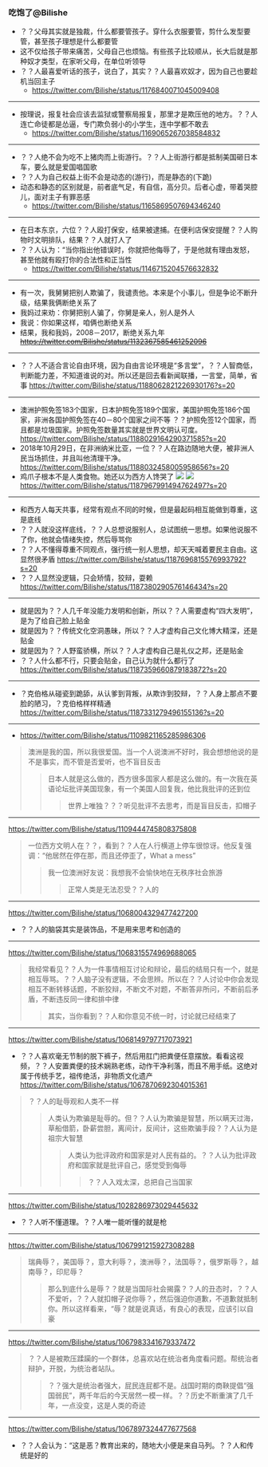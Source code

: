 ### 吃饱了@Bilishe
- ？？父母其实就是独裁，什么都要管孩子。穿什么衣服要管，剪什么发型要管，甚至孩子理想是什么都要管
- 这不仅给孩子带来痛苦，父母自己也烦恼。有些孩子比较顺从，长大后就是那种奴才类型，在家听父母，在单位听领导
- ？？人最喜爱听话的孩子，说白了，其实？？人最喜欢奴才，因为自己也要趁机当回主子
  - https://twitter.com/Bilishe/status/1176840071045009408
---
- 按理说，报复社会应该去监狱或警察局报复，那里才是欺压他的地方。？？人连亡命徒都是怂逼，专门欺负弱小的小学生，连中学都不敢去
  - https://twitter.com/Bilishe/status/1169065267038584832
---
- ？？人绝不会为吃不上猪肉而上街游行。？？人上街游行都是抵制美国砸日本车，要么就是爱国唱国歌
- ？？人为自己权益上街不会是动态的(游行)，而是静态的(下跪)
- 动态和静态的区别就是，前者底气足，有自信，高分贝。后者心虚，带着哭腔儿，面对主子有罪恶感
  - https://twitter.com/Bilishe/status/1165869507694346240
---
- 在日本东京，六位？？人殴打保安，结果被逮捕。在便利店保安提醒？？人购物时文明排队，结果？？人就打人了
- ？？人认为：“当你指出他错误时，你就把他侮辱了，于是他就有理由发怒，甚至他就有殴打你的合法性和正当性
  - https://twitter.com/Bilishe/status/1146715204576632832
---
- 有一次，我舅舅把别人欺骗了，我谴责他。本来是个小事儿，但是争论不断升级，结果我俩断绝关系了
- 我妈过来劝：你舅把别人骗了，你舅是亲人，别人是外人
- 我说：你如果这样，咱俩也断绝关系
- 结果，我和我妈，2008－2017，断绝关系九年
~~https://twitter.com/Bilishe/status/1132367585461252096~~
---
- ？？人不适合言论自由环境，因为自由言论环境是“多言堂”，？？人智商低，判断能力差，不知道谁说的对。所以还是回去看新闻联播，一言堂，简单，省事
https://twitter.com/Bilishe/status/1188062821226930176?s=20
---
- 澳洲护照免签183个国家，日本护照免签189个国家，美国护照免签186个国家，非洲各国护照免签在40－80个国家之间不等
？？护照免签12个国家，而且都是垃圾国家。护照免签数量其实就是世界文明认可度。
https://twitter.com/Bilishe/status/1188029164290371585?s=20
- 2018年10月29日，在非洲纳米比亚，一位？？人在路边随地大便，被非洲人民当场抓住，并且叫他清理干净。
https://twitter.com/Bilishe/status/1188032458005958656?s=20
- 鸡爪子根本不是人类食物。她还以为西方人馋哭了
![](https://pbs.twimg.com/media/EHyCk-2U4AAk8be.jpg:orig)
![](https://pbs.twimg.com/media/EHyClxCUUAAV78X.jpg:orig)
https://twitter.com/Bilishe/status/1187967991494762497?s=20
---
- 和西方人每天共事，经常有观点不同的时候，但是最起码相互能做到尊重，这是底线
- ？？人就没这样底线，？？人总想说服别人，总试图统一思想。如果他说服不了你，他就会情绪失控，然后辱骂你
- ？？人不懂得尊重不同观点，强行统一别人思想，却天天喊着要民主自由。这显然很矛盾
https://twitter.com/Bilishe/status/1187696815576993792?s=20
- ？？人显然没逻辑，只会矫情，狡辩，耍赖
https://twitter.com/Bilishe/status/1187380290576146434?s=20
---
- 就是因为？？人几千年没能力发明和创新，所以？？人需要虚构“四大发明”，是为了给自己脸上贴金
- 就是因为？？传统文化空洞愚昧，所以？？人才虚构自己文化博大精深，还是贴金
- 就是因为？？人野蛮骄横，所以？？人才虚构自己是礼仪之邦，还是贴金
- ？？人什么都不行，只要会贴金，自己认为就什么都行了
https://twitter.com/Bilishe/status/1187359660879183872?s=20
---
- ？克伯格从碰瓷到跪舔，从认爹到背叛，从欺诈到狡辩，？？人身上那点不要脸的陋习，？克伯格样样精通
https://twitter.com/Bilishe/status/1187331279496155136?s=20
---
- https://twitter.com/Bilishe/status/1109821165285986306
>澳洲是我的国，所以我很爱国。当一个人说澳洲不好时，我会想想他说的是不是事实，而不管是否爱听，也不盲目反击
>>日本人就是这么做的，西方很多国家人都是这么做的。有一次我在英语论坛批评美国现象，有一个美国人回复我，他比我批评的还到位
>>>世界上唯独？？？听见批评不去思考，而是盲目反击，扣帽子
---
https://twitter.com/Bilishe/status/1109444745808375808
>一位西方文明人在？？，看到？？人在人行横道上停车很惊讶。他反复强调：“他居然在停在那，而且还停歪了，What a mess”
>>我一位澳洲好友说：我想我不会愉快地在无秩序社会旅游
>>>正常人类是无法忍受？？人的
---
https://twitter.com/Bilishe/status/1068004329477427200
- ？？人的脑袋其实是装饰品，不是用来思考和创造的
---
https://twitter.com/Bilishe/status/1068315574969688065
>我经常看见？？人为一件事情相互讨论和辩论，最后的结局只有一个，就是相互辱骂。？？人脑子没有逻辑，不会思辨。所以在？？人讨论中你会发现相互不断转移话题，不断狡辩，不断文不对题，不断答非所问，不断前后矛盾，不断违反同一律和排中律
>>其实，当你看到？？人和你意见不统一时，讨论就已经结束了
---
https://twitter.com/Bilishe/status/1068149797717073921
- ？？人喜欢毫无节制的脱下裤子，然后用肛门把粪便任意摆放。看看这视频，？？人安置粪便的技术娴熟老练，动作干净利落，而且不用手纸。这绝对属于传统手艺，祖传绝活，非物质文化遗产
https://twitter.com/Bilishe/status/1067870692304015361
>？？人的耻辱观和人类不一样
>>人类认为欺骗是耻辱的。但？？人认为欺骗是智慧，所以瞒天过海，草船借箭，卧薪尝胆，离间计，反间计，这些欺骗手段？？人认为是祖宗大智慧
>>>人类认为批评政府和国家是对人民有益的。？？人认为批评政府和国家就是批评自己，感觉受到侮辱
>>>>？？人入戏太深，总把自己当国家
---
https://twitter.com/Bilishe/status/1028286973029445632
- ？？人听不懂道理。？？人唯一能听懂的就是枪
---
https://twitter.com/Bilishe/status/1067991215927308288
>瑞典辱？，美国辱？，意大利辱？，澳洲辱？，法国辱？，俄罗斯辱？，越南辱？，印尼辱？
>>那么到底什么是辱？？就是当国际社会揭露？？人的丑态时，？？人不爱听，？？人就扣帽子说你辱？，然后强迫你道歉，不道歉就抵制你。所以这样看来，“辱？就是说真话，有良心的表现，应该引以自豪
---
https://twitter.com/Bilishe/status/1067983341679337472
>？？人是被欺压蹂躏的一个群体，总喜欢站在统治者角度看问题。帮统治者辩护，开脱，为统治者站队。
>>？？强大是统治者强大，屁民连屁都不是。战国时期的商鞅提倡“强国弱民”，两千年后的今天居然一模一样。？？历史不断重演了几千年，一点没变，这是人类的奇迹
---
https://twitter.com/Bilishe/status/1067897324477677568
- ？？人会认为：“这是恶？教育出来的，随地大小便是来自马列。？？人和传统是好的
